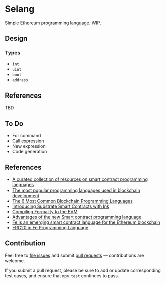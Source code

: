 # Selang

Simple Ethereum programming language. WIP.

## Design

### Types

- `int`
- `uint`
- `bool`
- `address`

## References

TBD

## To Do

- For command
- Call expression
- New expression
- Code generation

## References

- [A curated collection of resources on smart contract programming languages](https://github.com/s-tikhomirov/smart-contract-languages)
- [The most popular programming languages used in blockchain development](https://medium.freecodecamp.org/the-most-popular-programming-languages-used-in-blockchain-development-5133a0a207dc)
- [The 6 Most Common Blockchain Programming Languages](https://www.verypossible.com/blog/the-6-most-common-blockchain-programming-languages)
- [Introducing Substrate Smart Contracts with Ink](https://medium.com/block-journal/introducing-substrate-smart-contracts-with-ink-d486289e2b59)
- [Compiling Formality to the EVM](https://medium.com/@maiavictor/compiling-formality-to-the-evm-99aec75677dd)
- [Advantages of the new Smart contract programming language](https://medium.com/technicity/advantages-of-the-new-smart-contract-programming-language-76fc1664ceaf)
- [Fe is an emerging smart contract language for the Ethereum blockchain](https://github.com/ethereum/fe)
- [ERC20 in Fe Programming Language](https://github.com/ethereum/fe/blob/931d6594f1c1cf704a02d784d0498fa7edb893ed/compiler/tests/fixtures/erc20_token.fe)


## Contribution

Feel free to [file issues](https://github.com/ajlopez/selang) and submit
[pull requests](https://github.com/ajlopez/selang/pulls) — contributions are
welcome.

If you submit a pull request, please be sure to add or update corresponding
test cases, and ensure that `npm test` continues to pass.

